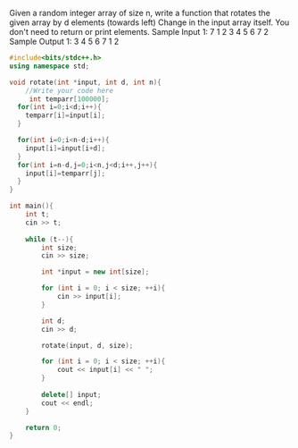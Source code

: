 Given a random integer array of size n, write a function that rotates the given array by d elements (towards left)
Change in the input array itself. You don't need to return or print elements.
Sample Input 1:
7
1 2 3 4 5 6 7
2
Sample Output 1:
3 4 5 6 7 1 2

```cpp
#include<bits/stdc++.h>
using namespace std;

void rotate(int *input, int d, int n){
    //Write your code here
     int temparr[100000];
  for(int i=0;i<d;i++){
    temparr[i]=input[i];
  }

  for(int i=0;i<n-d;i++){
    input[i]=input[i+d];
  }
  for(int i=n-d,j=0;i<n,j<d;i++,j++){
    input[i]=temparr[j];
  }
}

int main(){
	int t;
	cin >> t;
	
	while (t--){
		int size;
		cin >> size;

		int *input = new int[size];

		for (int i = 0; i < size; ++i){
			cin >> input[i];
		}

		int d;
		cin >> d;

		rotate(input, d, size);

		for (int i = 0; i < size; ++i){
			cout << input[i] << " ";
		}
		
		delete[] input;
		cout << endl;
	}

	return 0;
}
```
